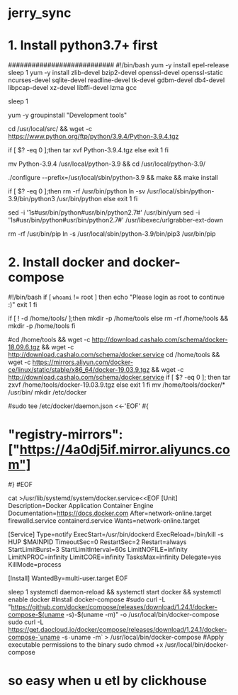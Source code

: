 # jerry_sync

# 1. Install python3.7+ first
###########################
#!/bin/bash
yum -y install epel-release
sleep 1
yum -y install zlib-devel bzip2-devel openssl-devel openssl-static ncurses-devel sqlite-devel readline-devel tk-devel gdbm-devel db4-devel libpcap-devel xz-devel libffi-devel lzma gcc

sleep 1

yum -y groupinstall "Development tools"

cd /usr/local/src/ && wget -c https://www.python.org/ftp/python/3.9.4/Python-3.9.4.tgz

if [ $? -eq 0 ];then
tar xvf Python-3.9.4.tgz
else
exit 1
fi

mv Python-3.9.4 /usr/local/python-3.9 && cd /usr/local/python-3.9/

./configure --prefix=/usr/local/sbin/python-3.9 && make && make install

if [ $? -eq 0 ];then
rm -rf /usr/bin/python
ln -sv /usr/local/sbin/python-3.9/bin/python3 /usr/bin/python
else
exit 1
fi

sed -i '1s#usr/bin/python#usr/bin/python2.7#' /usr/bin/yum
sed -i '1s#usr/bin/python#usr/bin/python2.7#' /usr/libexec/urlgrabber-ext-down


rm -rf /usr/bin/pip
ln -s /usr/local/sbin/python-3.9/bin/pip3 /usr/bin/pip

# 2. Install docker and docker-compose
#!/bin/bash
if [ `whoami` != root ]
then
echo "Please login as root to continue :)"
exit 1
fi

if [ ! -d /home/tools/ ];then
mkdir -p /home/tools
else
rm -rf /home/tools && mkdir -p /home/tools
fi

#cd /home/tools && wget -c http://download.cashalo.com/schema/docker-18.09.6.tgz && wget -c http://download.cashalo.com/schema/docker.service
cd /home/tools && wget -c https://mirrors.aliyun.com/docker-ce/linux/static/stable/x86_64/docker-19.03.9.tgz && wget -c http://download.cashalo.com/schema/docker.service
if [ $? -eq 0 ];
then
tar zxvf /home/tools/docker-19.03.9.tgz
else
exit 1
fi
mv /home/tools/docker/* /usr/bin/
mkdir /etc/docker

#sudo tee /etc/docker/daemon.json <<-'EOF'
#{
#  "registry-mirrors": ["https://4a0dj5if.mirror.aliyuncs.com"]
#}
#EOF

cat >/usr/lib/systemd/system/docker.service<<EOF
[Unit]
Description=Docker Application Container Engine
Documentation=https://docs.docker.com
After=network-online.target firewalld.service containerd.service
Wants=network-online.target

[Service]
Type=notify
ExecStart=/usr/bin/dockerd
ExecReload=/bin/kill -s HUP \$MAINPID
TimeoutSec=0
RestartSec=2
Restart=always
StartLimitBurst=3
StartLimitInterval=60s
LimitNOFILE=infinity
LimitNPROC=infinity
LimitCORE=infinity
TasksMax=infinity
Delegate=yes
KillMode=process

[Install]
WantedBy=multi-user.target
EOF

sleep 1
systemctl daemon-reload && systemctl start docker && systemctl enable docker
#Install docker-compose
#sudo curl -L "https://github.com/docker/compose/releases/download/1.24.1/docker-compose-$(uname -s)-$(uname -m)" -o /usr/local/bin/docker-compose
sudo curl -L https://get.daocloud.io/docker/compose/releases/download/1.24.1/docker-compose-`uname -s`-`uname -m` > /usr/local/bin/docker-compose
#Apply executable permissions to the binary
sudo chmod +x /usr/local/bin/docker-compose

# so easy when u etl by clickhouse 

